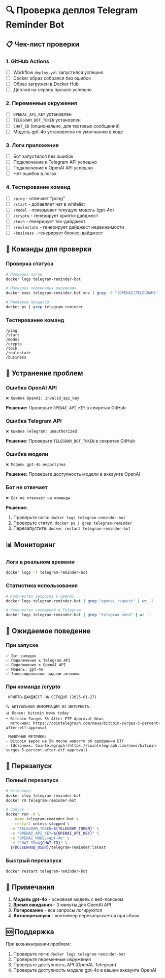 # 🔍 Проверка деплоя Telegram Reminder Bot

## 📋 Чек-лист проверки

### 1. GitHub Actions
- [ ] Workflow `deploy.yml` запустился успешно
- [ ] Docker образ собрался без ошибок
- [ ] Образ загружен в Docker Hub
- [ ] Деплой на сервер прошел успешно

### 2. Переменные окружения
- [ ] `OPENAI_API_KEY` установлен
- [ ] `TELEGRAM_BOT_TOKEN` установлен  
- [ ] `CHAT_ID` (опционально, для тестовых сообщений)
- [ ] Модель gpt-4o установлена по умолчанию в коде

### 3. Логи приложения
- [ ] Бот запустился без ошибок
- [ ] Подключение к Telegram API успешно
- [ ] Подключение к OpenAI API успешно
- [ ] Нет ошибок в логах

### 4. Тестирование команд
- [ ] `/ping` - отвечает "pong"
- [ ] `/start` - добавляет чат в whitelist
- [ ] `/model` - показывает текущую модель (gpt-4o)
- [ ] `/crypto` - генерирует крипто-дайджест
- [ ] `/tech` - генерирует тех-дайджест
- [ ] `/realestate` - генерирует дайджест недвижимости
- [ ] `/business` - генерирует бизнес-дайджест

## 🚀 Команды для проверки

### Проверка статуса
```bash
# Проверка логов
docker logs telegram-reminder-bot

# Проверка переменных окружения
docker exec telegram-reminder-bot env | grep -E "(OPENAI|TELEGRAM)"

# Проверка процесса
docker ps | grep telegram-reminder
```

### Тестирование команд
```
/ping
/start
/model
/crypto
/tech
/realestate
/business
```

## 🔧 Устранение проблем

### Ошибка OpenAI API
```
❌ Ошибка OpenAI: invalid_api_key
```
**Решение:** Проверьте `OPENAI_API_KEY` в секретах GitHub

### Ошибка Telegram API
```
❌ Ошибка Telegram: unauthorized
```
**Решение:** Проверьте `TELEGRAM_BOT_TOKEN` в секретах GitHub

### Ошибка модели
```
❌ Модель gpt-4o недоступна
```
**Решение:** Проверьте доступность модели в аккаунте OpenAI

### Бот не отвечает
```
❌ Бот не отвечает на команды
```
**Решение:** 
1. Проверьте логи: `docker logs telegram-reminder-bot`
2. Проверьте статус: `docker ps | grep telegram-reminder`
3. Перезапустите: `docker restart telegram-reminder-bot`

## 📊 Мониторинг

### Логи в реальном времени
```bash
docker logs -f telegram-reminder-bot
```

### Статистика использования
```bash
# Количество запросов к OpenAI
docker logs telegram-reminder-bot | grep "openai request" | wc -l

# Количество сообщений в Telegram
docker logs telegram-reminder-bot | grep "telegram send" | wc -l
```

## 🎯 Ожидаемое поведение

### При запуске
```
✅ Бот запущен
✅ Подключение к Telegram API
✅ Подключение к OpenAI API
✅ Модель: gpt-4o
✅ Запланированные задачи активны
```

### При команде /crypto
```
 КРИПТО-ДАЙДЖЕСТ НА СЕГОДНЯ (2025-01-27)

🔍 АКТУАЛЬНАЯ ИНФОРМАЦИЯ ИЗ ИНТЕРНЕТА:
📊 Поиск: bitcoin news today
• Bitcoin Surges 5% After ETF Approval News
  Источник: https://cointelegraph.com/news/bitcoin-surges-5-percent-after-etf-approval

 РЫНОЧНЫЕ МЕТРИКИ:
- Bitcoin вырос на 5% после новости об одобрении ETF
- [Источник: Cointelegraph](https://cointelegraph.com/news/bitcoin-surges-5-percent-after-etf-approval)
```

## 🔄 Перезапуск

### Полный перезапуск
```bash
# Остановка
docker stop telegram-reminder-bot
docker rm telegram-reminder-bot

# Запуск
docker run -d \
  --name telegram-reminder-bot \
  --restart unless-stopped \
  -e "TELEGRAM_TOKEN=${TELEGRAM_TOKEN}" \
  -e "OPENAI_API_KEY=${OPENAI_API_KEY}" \
  -e "OPENAI_MODEL=gpt-4o" \
  -e "CHAT_ID=${CHAT_ID}" \
  ${DOCKERHUB_USER}/telegram-reminder:latest
```

### Быстрый перезапуск
```bash
docker restart telegram-reminder-bot
```

## 📝 Примечания

1. **Модель gpt-4o** - основная модель с веб-поиском
2. **Время ожидания** - 3 минуты для OpenAI API
3. **Логирование** - все запросы логируются
4. **Автоперезапуск** - контейнер перезапускается при сбоях

## 🆘 Поддержка

При возникновении проблем:
1. Проверьте логи: `docker logs telegram-reminder-bot`
2. Проверьте переменные окружения
3. Проверьте доступность API (OpenAI, Telegram)
4. Проверьте доступность модели gpt-4o в вашем аккаунте OpenAI 